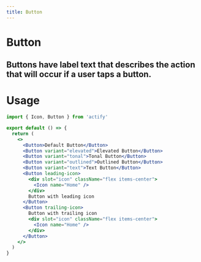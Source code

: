 ```yaml
---
title: Button
---
```


# Button

## Buttons have label text that describes the action that will occur if a user taps a button.

# Usage

<usage name="button"></usage>

```jsx
import { Icon, Button } from 'actify'

export default () => {
  return (
    <>
      <Button>Default Button</Button>
      <Button variant="elevated">Elevated Button</Button>
      <Button variant="tonal">Tonal Button</Button>
      <Button variant="outlined">Outlined Button</Button>
      <Button variant="text">Text Button</Button>
      <Button leading-icon>
        <div slot="icon" className="flex items-center">
          <Icon name="Home" />
        </div>
        Button with leading icon
      </Button>
      <Button trailing-icon>
        Button with trailing icon
        <div slot="icon" className="flex items-center">
          <Icon name="Home" />
        </div>
      </Button>
    </>
  )
}
```
